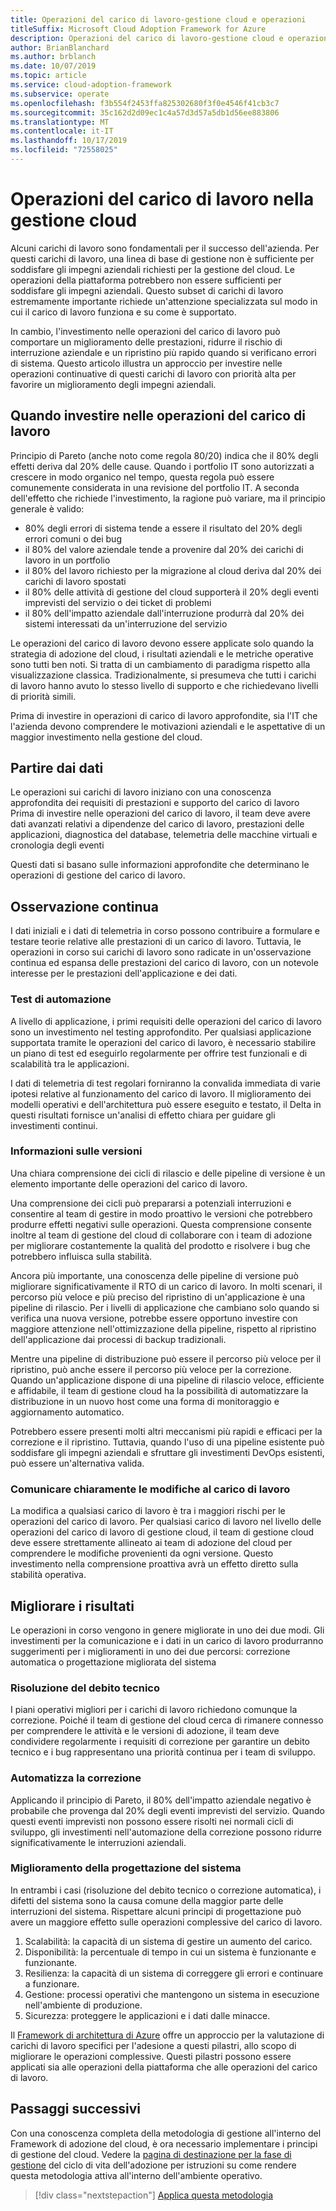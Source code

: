 ```yaml
---
title: Operazioni del carico di lavoro-gestione cloud e operazioni
titleSuffix: Microsoft Cloud Adoption Framework for Azure
description: Operazioni del carico di lavoro-gestione cloud e operazioni
author: BrianBlanchard
ms.author: brblanch
ms.date: 10/07/2019
ms.topic: article
ms.service: cloud-adoption-framework
ms.subservice: operate
ms.openlocfilehash: f3b554f2453ffa825302680f3f0e4546f41cb3c7
ms.sourcegitcommit: 35c162d2d09ec1c4a57d3d57a5db1d56ee883806
ms.translationtype: MT
ms.contentlocale: it-IT
ms.lasthandoff: 10/17/2019
ms.locfileid: "72558025"
---
```

# <a name="workload-operations-in-cloud-management"></a>Operazioni del carico di lavoro nella gestione cloud

Alcuni carichi di lavoro sono fondamentali per il successo dell'azienda. Per questi carichi di lavoro, una linea di base di gestione non è sufficiente per soddisfare gli impegni aziendali richiesti per la gestione del cloud. Le operazioni della piattaforma potrebbero non essere sufficienti per soddisfare gli impegni aziendali. Questo subset di carichi di lavoro estremamente importante richiede un'attenzione specializzata sul modo in cui il carico di lavoro funziona e su come è supportato.

In cambio, l'investimento nelle operazioni del carico di lavoro può comportare un miglioramento delle prestazioni, ridurre il rischio di interruzione aziendale e un ripristino più rapido quando si verificano errori di sistema. Questo articolo illustra un approccio per investire nelle operazioni continuative di questi carichi di lavoro con priorità alta per favorire un miglioramento degli impegni aziendali.

## <a name="when-to-invest-in-workload-operations"></a>Quando investire nelle operazioni del carico di lavoro

Principio di Pareto (anche noto come regola 80/20) indica che il 80% degli effetti deriva dal 20% delle cause. Quando i portfolio IT sono autorizzati a crescere in modo organico nel tempo, questa regola può essere comunemente considerata in una revisione del portfolio IT. A seconda dell'effetto che richiede l'investimento, la ragione può variare, ma il principio generale è valido:

- 80% degli errori di sistema tende a essere il risultato del 20% degli errori comuni o dei bug
- il 80% del valore aziendale tende a provenire dal 20% dei carichi di lavoro in un portfolio
- il 80% del lavoro richiesto per la migrazione al cloud deriva dal 20% dei carichi di lavoro spostati
- il 80% delle attività di gestione del cloud supporterà il 20% degli eventi imprevisti del servizio o dei ticket di problemi
- il 80% dell'impatto aziendale dall'interruzione produrrà dal 20% dei sistemi interessati da un'interruzione del servizio

Le operazioni del carico di lavoro devono essere applicate solo quando la strategia di adozione del cloud, i risultati aziendali e le metriche operative sono tutti ben noti. Si tratta di un cambiamento di paradigma rispetto alla visualizzazione classica. Tradizionalmente, si presumeva che tutti i carichi di lavoro hanno avuto lo stesso livello di supporto e che richiedevano livelli di priorità simili.

Prima di investire in operazioni di carico di lavoro approfondite, sia l'IT che l'azienda devono comprendere le motivazioni aziendali e le aspettative di un maggior investimento nella gestione del cloud.

## <a name="start-with-the-data"></a>Partire dai dati

Le operazioni sui carichi di lavoro iniziano con una conoscenza approfondita dei requisiti di prestazioni e supporto del carico di lavoro Prima di investire nelle operazioni del carico di lavoro, il team deve avere dati avanzati relativi a dipendenze del carico di lavoro, prestazioni delle applicazioni, diagnostica del database, telemetria delle macchine virtuali e cronologia degli eventi

Questi dati si basano sulle informazioni approfondite che determinano le operazioni di gestione del carico di lavoro.

## <a name="continued-observation"></a>Osservazione continua

I dati iniziali e i dati di telemetria in corso possono contribuire a formulare e testare teorie relative alle prestazioni di un carico di lavoro. Tuttavia, le operazioni in corso sui carichi di lavoro sono radicate in un'osservazione continua ed espansa delle prestazioni del carico di lavoro, con un notevole interesse per le prestazioni dell'applicazione e dei dati.

### <a name="testing-automation"></a>Test di automazione

A livello di applicazione, i primi requisiti delle operazioni del carico di lavoro sono un investimento nel testing approfondito. Per qualsiasi applicazione supportata tramite le operazioni del carico di lavoro, è necessario stabilire un piano di test ed eseguirlo regolarmente per offrire test funzionali e di scalabilità tra le applicazioni.

I dati di telemetria di test regolari forniranno la convalida immediata di varie ipotesi relative al funzionamento del carico di lavoro. Il miglioramento dei modelli operativi e dell'architettura può essere eseguito e testato, il Delta in questi risultati fornisce un'analisi di effetto chiara per guidare gli investimenti continui.

### <a name="understand-releases"></a>Informazioni sulle versioni

Una chiara comprensione dei cicli di rilascio e delle pipeline di versione è un elemento importante delle operazioni del carico di lavoro.

Una comprensione dei cicli può prepararsi a potenziali interruzioni e consentire al team di gestire in modo proattivo le versioni che potrebbero produrre effetti negativi sulle operazioni. Questa comprensione consente inoltre al team di gestione del cloud di collaborare con i team di adozione per migliorare costantemente la qualità del prodotto e risolvere i bug che potrebbero influisca sulla stabilità.

Ancora più importante, una conoscenza delle pipeline di versione può migliorare significativamente il RTO di un carico di lavoro. In molti scenari, il percorso più veloce e più preciso del ripristino di un'applicazione è una pipeline di rilascio. Per i livelli di applicazione che cambiano solo quando si verifica una nuova versione, potrebbe essere opportuno investire con maggiore attenzione nell'ottimizzazione della pipeline, rispetto al ripristino dell'applicazione dai processi di backup tradizionali.

Mentre una pipeline di distribuzione può essere il percorso più veloce per il ripristino, può anche essere il percorso più veloce per la correzione. Quando un'applicazione dispone di una pipeline di rilascio veloce, efficiente e affidabile, il team di gestione cloud ha la possibilità di automatizzare la distribuzione in un nuovo host come una forma di monitoraggio e aggiornamento automatico.

Potrebbero essere presenti molti altri meccanismi più rapidi e efficaci per la correzione e il ripristino. Tuttavia, quando l'uso di una pipeline esistente può soddisfare gli impegni aziendali e sfruttare gli investimenti DevOps esistenti, può essere un'alternativa valida.

### <a name="clearly-communicate-changes-to-the-workload"></a>Comunicare chiaramente le modifiche al carico di lavoro

La modifica a qualsiasi carico di lavoro è tra i maggiori rischi per le operazioni del carico di lavoro. Per qualsiasi carico di lavoro nel livello delle operazioni del carico di lavoro di gestione cloud, il team di gestione cloud deve essere strettamente allineato ai team di adozione del cloud per comprendere le modifiche provenienti da ogni versione. Questo investimento nella comprensione proattiva avrà un effetto diretto sulla stabilità operativa.

## <a name="improve-outcomes"></a>Migliorare i risultati

Le operazioni in corso vengono in genere migliorate in uno dei due modi. Gli investimenti per la comunicazione e i dati in un carico di lavoro produrranno suggerimenti per i miglioramenti in uno dei due percorsi: correzione automatica o progettazione migliorata del sistema

### <a name="technical-debt-resolution"></a>Risoluzione del debito tecnico

I piani operativi migliori per i carichi di lavoro richiedono comunque la correzione. Poiché il team di gestione del cloud cerca di rimanere connesso per comprendere le attività e le versioni di adozione, il team deve condividere regolarmente i requisiti di correzione per garantire un debito tecnico e i bug rappresentano una priorità continua per i team di sviluppo.

### <a name="automate-remediation"></a>Automatizza la correzione

Applicando il principio di Pareto, il 80% dell'impatto aziendale negativo è probabile che provenga dal 20% degli eventi imprevisti del servizio. Quando questi eventi imprevisti non possono essere risolti nei normali cicli di sviluppo, gli investimenti nell'automazione della correzione possono ridurre significativamente le interruzioni aziendali.

### <a name="improved-system-design"></a>Miglioramento della progettazione del sistema

In entrambi i casi (risoluzione del debito tecnico o correzione automatica), i difetti del sistema sono la causa comune della maggior parte delle interruzioni del sistema. Rispettare alcuni principi di progettazione può avere un maggiore effetto sulle operazioni complessive del carico di lavoro.

1. Scalabilità: la capacità di un sistema di gestire un aumento del carico.
2. Disponibilità: la percentuale di tempo in cui un sistema è funzionante e funzionante.
3. Resilienza: la capacità di un sistema di correggere gli errori e continuare a funzionare.
4. Gestione: processi operativi che mantengono un sistema in esecuzione nell'ambiente di produzione.
5. Sicurezza: proteggere le applicazioni e i dati dalle minacce.

Il [Framework di architettura di Azure](https://docs.microsoft.com/azure/architecture/guide/pillars) offre un approccio per la valutazione di carichi di lavoro specifici per l'adesione a questi pilastri, allo scopo di migliorare le operazioni complessive. Questi pilastri possono essere applicati sia alle operazioni della piattaforma che alle operazioni del carico di lavoro.

## <a name="next-steps"></a>Passaggi successivi

Con una conoscenza completa della metodologia di gestione all'interno del Framework di adozione del cloud, è ora necessario implementare i principi di gestione del cloud. Vedere la [pagina di destinazione per la fase di gestione](../index.md) del ciclo di vita dell'adozione per istruzioni su come rendere questa metodologia attiva all'interno dell'ambiente operativo.

> [!div class="nextstepaction"]
> [Applica questa metodologia](../index.md)
